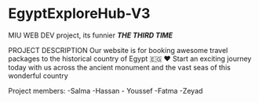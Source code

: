 # EgyptExploreHub-V3
MIU WEB DEV project, its funnier *****THE THIRD TIME*****

PROJECT DESCRIPTION
Our website is for booking awesome travel packages to the historical country of Egypt 🇪🇬 ♥
Start an exciting journey today with us across the ancient monument and the vast seas of this wonderful country

Project members:
-Salma -Hassan - Youssef -Fatma -Zeyad 
